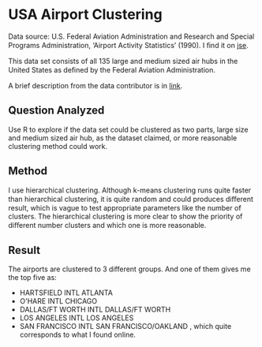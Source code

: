 # USA Airport Clustering

Data source: U.S. Federal Aviation Administration and Research and Special Programs Administration, ‘Airport Activity Statistics’ (1990). I ﬁnd it on [jse](http://jse.amstat.org/datasets/airport.dat.txt). 

This data set consists of all 135 large and medium sized air hubs in the United States as deﬁned by the Federal Aviation Administration. 

A brief description from the data contributor is in [link]( http://jse.amstat.org/datasets/airport.txt ).

## Question Analyzed

Use R to explore if the data set could be clustered as two parts, large size and medium sized air hub, as the dataset claimed, or more reasonable clustering method could work.

## Method

I use hierarchical clustering. Although k-means clustering runs quite faster than hierarchical clustering, it is quite random and could produces diﬀerent result, which is vague to test appropriate parameters like the number of clusters. The hierarchical clustering is more clear to show the priority of diﬀerent number clusters and which one is more reasonable.

## Result

The airports are clustered to 3 different groups. And one of them gives me the top five as:
- HARTSFIELD INTL ATLANTA
- O'HARE INTL CHICAGO
- DALLAS/FT WORTH INTL DALLAS/FT WORTH
- LOS ANGELES INTL LOS ANGELES
- SAN FRANCISCO INTL SAN FRANCISCO/OAKLAND
, which quite corresponds to what I found online.
